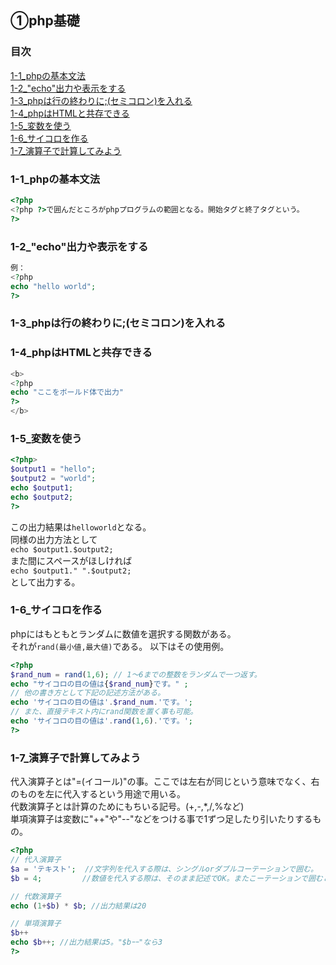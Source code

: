 ## ①php基礎
### 目次
[1-1_phpの基本文法](#1-1phpの基本文法)</br>
[1-2_"echo"出力や表示をする](#1-2_"echo"出力や表示をする)</br>
[1-3_phpは行の終わりに;(セミコロン)を入れる](#1-3_phpは行の終わりに;(セミコロン)を入れる)</br>
[1-4_phpはHTMLと共存できる](#1-4_phpはHTMLと共存できる)</br>
[1-5_変数を使う](#1-5_変数を使う)</br>
[1-6_サイコロを作る](#1-6_サイコロを作る)</br>
[1-7_演算子で計算してみよう](#1-7_演算子で計算してみよう)</br>


### 1-1_phpの基本文法
```php
<?php
<?php ?>で囲んだところがphpプログラムの範囲となる。開始タグと終了タグという。
?>
```

### 1-2_"echo"出力や表示をする
```php
例：
<?php
echo "hello world";
?>
```

### 1-3_phpは行の終わりに;(セミコロン)を入れる

### 1-4_phpはHTMLと共存できる
```php
<b>
<?php
echo "ここをボールド体で出力"
?>
</b>
```

### 1-5_変数を使う
```php
<?php>
$output1 = "hello";
$output2 = "world";
echo $output1;
echo $output2;
?>
```
この出力結果は`helloworld`となる。</br>
同様の出力方法として</br>
`echo $output1.$output2;`</br>
また間にスペースがほしければ</br>
`echo $output1." ".$output2;`</br>
として出力する。

### 1-6_サイコロを作る
phpにはもともとランダムに数値を選択する関数がある。</br>
それが`rand(最小値,最大値)`である。
以下はその使用例。
```php
<?php
$rand_num = rand(1,6); // 1〜6までの整数をランダムで一つ返す。
echo "サイコロの目の値は{$rand_num}です。" ;
// 他の書き方として下記の記述方法がある。
echo 'サイコロの目の値は'.$rand_num.'です。';
// また、直接テキスト内にrand関数を置く事も可能。
echo 'サイコロの目の値は'.rand(1,6).'です。';
?>
```

### 1-7_演算子で計算してみよう
代入演算子とは"=(イコール)"の事。ここでは左右が同じという意味でなく、右のものを左に代入するという用途で用いる。</br>
代数演算子とは計算のためにもちいる記号。(+,-,*,/,%など)</br>
単項演算子は変数に"++"や"--"などをつける事で1ずつ足したり引いたりするもの。</br>
```php
<?php
// 代入演算子
$a = 'テキスト';  //文字列を代入する際は、シングルorダブルコーテーションで囲む。
$b = 4;         //数値を代入する際は、そのまま記述でOK。またこーテーションで囲むと文字列として扱われる。

// 代数演算子
echo (1+$b) * $b; //出力結果は20

// 単項演算子
$b++
echo $b++; //出力結果は5。"$bｰｰ"なら3
?>
```



